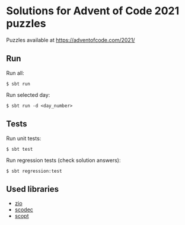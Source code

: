 # Solutions for Advent of Code 2021 puzzles

Puzzles available at https://adventofcode.com/2021/

## Run

Run all:
```
$ sbt run
```

Run selected day:
```
$ sbt run -d <day_number>
```

## Tests

Run unit tests:
```
$ sbt test
```

Run regression tests (check solution answers):
```
$ sbt regression:test
```

## Used libraries
 * [zio](https://zio.dev/)
 * [scodec](http://scodec.org/)
 * [scopt](https://github.com/scopt/scopt)

